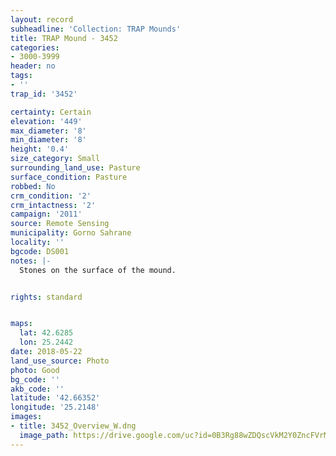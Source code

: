 ```yaml
---
layout: record
subheadline: 'Collection: TRAP Mounds'
title: TRAP Mound - 3452
categories:
- 3000-3999
header: no
tags:
- ''
trap_id: '3452'

certainty: Certain
elevation: '449'
max_diameter: '8'
min_diameter: '8'
height: '0.4'
size_category: Small
surrounding_land_use: Pasture
surface_condition: Pasture
robbed: No
crm_condition: '2'
crm_intactness: '2'
campaign: '2011'
source: Remote Sensing
municipality: Gorno Sahrane
locality: ''
bgcode: DS001
notes: |-
  Stones on the surface of the mound.


rights: standard


maps:
  lat: 42.6285
  lon: 25.2442
date: 2018-05-22
land_use_source: Photo
photo: Good
bg_code: ''
akb_code: ''
latitude: '42.66352'
longitude: '25.2148'
images:
- title: 3452_Overview_W.dng
  image_path: https://drive.google.com/uc?id=0B3Rg88wZDQscVkM2Y0ZncFVrMVE
---
```

